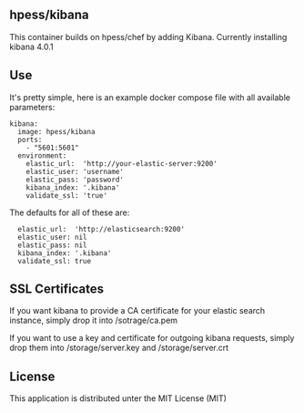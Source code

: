 ## hpess/kibana
This container builds on hpess/chef by adding Kibana. Currently installing kibana 4.0.1

## Use
It's pretty simple, here is an example docker compose file with all available parameters:
```
kibana:
  image: hpess/kibana
  ports:
    - "5601:5601"
  environment:
    elastic_url:  'http://your-elastic-server:9200'
    elastic_user: 'username'
    elastic_pass: 'password'
    kibana_index: '.kibana'
    validate_ssl: 'true'
```
The defaults for all of these are:
```
  elastic_url:  'http://elasticsearch:9200'
  elastic_user: nil
  elastic_pass: nil
  kibana_index: '.kibana'
  validate_ssl: true
```

## SSL Certificates
If you want kibana to provide a CA certificate for your elastic search instance, simply drop it into /sotrage/ca.pem

If you want to use a key and certificate for outgoing kibana requests, simply drop them into /storage/server.key and /storage/server.crt

## License
This application is distributed unter the MIT License (MIT)
